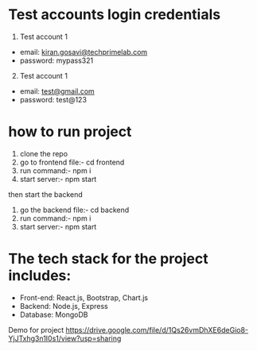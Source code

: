 # Test accounts login credentials

1. Test account 1
- email: kiran.gosavi@techprimelab.com
- password: mypass321


2. Test account 1
- email: test@gmail.com
- password: test@123

# how to run project

1. clone the repo 
2. go to frontend file:- cd frontend
3. run command:- npm i
4. start server:- npm start

then start the backend 
1. go the backend file:- cd backend
2. run command:- npm i
3. start server:- npm start

# The tech stack for the project includes:

* Front-end: React.js, Bootstrap, Chart.js
* Backend: Node.js, Express
* Database: MongoDB

Demo for project
https://drive.google.com/file/d/1Qs26vmDhXE6deGio8-YjJTxhg3n1I0s1/view?usp=sharing